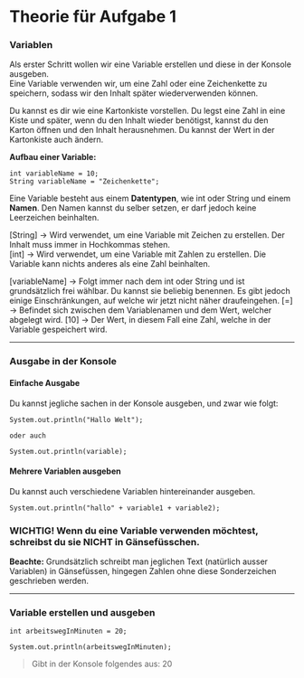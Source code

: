# Theorie für Aufgabe 1

### Variablen

Als erster Schritt wollen wir eine Variable erstellen und diese in der Konsole ausgeben.  
Eine Variable verwenden wir, um eine Zahl oder eine Zeichenkette zu speichern, sodass wir den Inhalt später
wiederverwenden können.

Du kannst es dir wie eine Kartonkiste vorstellen. Du legst eine Zahl in eine Kiste und später, wenn du den Inhalt
wieder benötigst, kannst du den Karton öffnen und den Inhalt herausnehmen. Du kannst der Wert in der Kartonkiste auch
ändern.

**Aufbau einer Variable:**
```
int variableName = 10;
String variableName = "Zeichenkette";
```

Eine Variable besteht aus einem **Datentypen**, wie int oder String und einem **Namen**.
Den Namen kannst du selber setzen, er darf jedoch keine Leerzeichen beinhalten.

[String] -> Wird verwendet, um eine Variable mit Zeichen zu erstellen. Der Inhalt muss immer in Hochkommas
stehen.  
[int] -> Wird verwendet, um eine Variable mit Zahlen zu erstellen. Die Variable kann nichts anderes als eine Zahl
beinhalten.

[variableName] -> Folgt immer nach dem int oder String und ist grundsätzlich frei wählbar. Du kannst sie beliebig
benennen. Es gibt jedoch einige Einschränkungen, auf welche wir jetzt nicht näher draufeingehen.
[=] -> Befindet sich zwischen dem Variablenamen und dem Wert, welcher abgelegt wird.
[10] -> Der Wert, in diesem Fall eine Zahl, welche in der Variable gespeichert wird.

---

### Ausgabe in der Konsole

#### Einfache Ausgabe
Du kannst jegliche sachen in der Konsole ausgeben, und zwar wie folgt:
```
System.out.println("Hallo Welt");

oder auch

System.out.println(variable);
```
#### Mehrere Variablen ausgeben
Du kannst auch verschiedene Variablen hintereinander ausgeben.
```
System.out.println("hallo" + variable1 + variable2);
```

### WICHTIG! Wenn du eine Variable verwenden möchtest, schreibst du sie NICHT in Gänsefüsschen.

**Beachte:** Grundsätzlich schreibt man jeglichen Text (natürlich ausser Variablen) in Gänsefüssen, hingegen Zahlen ohne
diese Sonderzeichen geschrieben werden.

---

### Variable erstellen und ausgeben

```
int arbeitswegInMinuten = 20;

System.out.println(arbeitswegInMinuten);
```

> Gibt in der Konsole folgendes aus: 20
